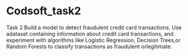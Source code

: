 # Codsoft_task2

Task 2
Build a model to detect fraudulent credit card transactions. Use adataset containing information about credit card transactions, and experiment with algorithms like Logistic Regression, Decision Trees,or Random Forests to classify transactions as fraudulent orlegitimate.
